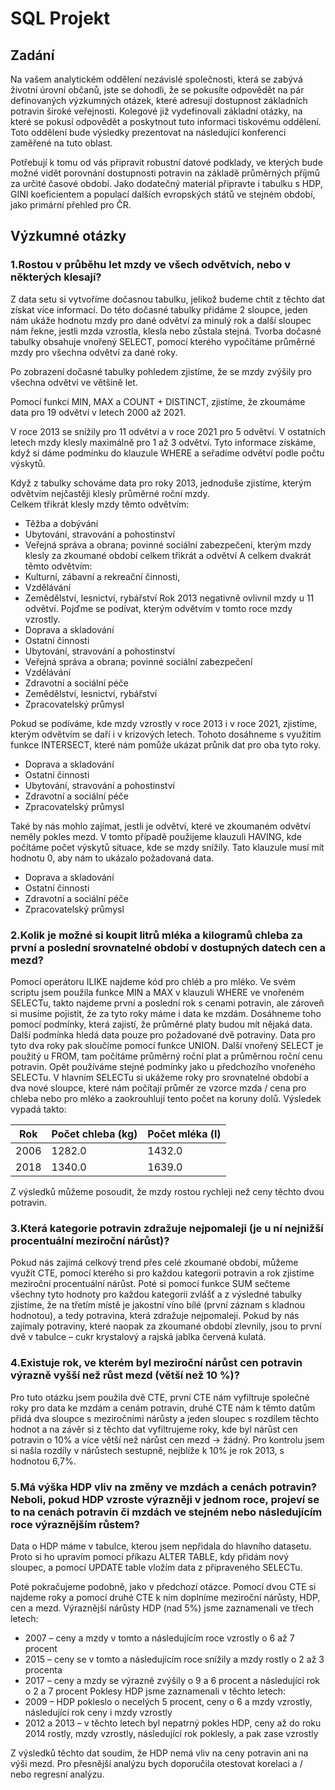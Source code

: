 # SQL Projekt

## Zadání

Na vašem analytickém oddělení nezávislé společnosti, která se zabývá životní úrovní občanů, jste se dohodli, že se pokusíte odpovědět na pár definovaných výzkumných otázek, které adresují dostupnost základních potravin široké veřejnosti. Kolegové již vydefinovali základní otázky, na které se pokusí odpovědět a poskytnout tuto informaci tiskovému oddělení. Toto oddělení bude výsledky prezentovat na následující konferenci zaměřené na tuto oblast.

Potřebují k tomu od vás připravit robustní datové podklady, ve kterých bude možné vidět porovnání dostupnosti potravin na základě průměrných příjmů za určité časové období.
Jako dodatečný materiál připravte i tabulku s HDP, GINI koeficientem a populací dalších evropských států ve stejném období, jako primární přehled pro ČR.

## Výzkumné otázky
### 1.Rostou v průběhu let mzdy ve všech odvětvích, nebo v některých klesají?

Z data setu si vytvoříme dočasnou tabulku, jelikož budeme chtít z těchto dat získat více informací. Do této dočasné tabulky přidáme 2 sloupce, jeden nám ukáže hodnotu mzdy pro dané odvětví za minulý rok a další sloupec nám řekne, jestli mzda vzrostla, klesla nebo zůstala stejná. Tvorba dočasné tabulky obsahuje vnořený SELECT, pomocí kterého vypočítáme průměrné mzdy pro všechna odvětví za dané roky.  

Po zobrazení dočasné tabulky pohledem zjistíme, že se mzdy zvýšily pro všechna odvětví ve většině let.  

Pomocí funkcí MIN, MAX a COUNT + DISTINCT, zjistíme, že zkoumáme data pro 19 odvětví v letech 2000 až 2021.   

V roce 2013 se snížily pro 11 odvětví a v roce 2021 pro 5 odvětví. V ostatních letech mzdy klesly maximálně pro 1 až 3 odvětví. Tyto informace získáme, když si dáme podmínku do klauzule WHERE a seřadíme odvětví podle počtu výskytů.

Když z tabulky schováme data pro roky 2013, jednoduše zjistíme, kterým odvětvím nejčastěji klesly průměrné roční mzdy.   
Celkem třikrát klesly mzdy těmto odvětvím:
 - Těžba a dobývání
 - Ubytování, stravování a pohostinství
 - Veřejná správa a obrana; povinné sociální zabezpečení, kterým mzdy klesly za zkoumané období celkem třikrát a odvětví
A celkem dvakrát těmto odvětvím:
 - Kulturní, zábavní a rekreační činnosti,
 - Vzdělávání
 - Zemědělství, lesnictví, rybářství
Rok 2013 negativně ovlivnil mzdy u 11 odvětví. Pojďme se podívat, kterým odvětvím v tomto roce mzdy vzrostly.
 - Doprava a skladování
 - Ostatní činnosti
 - Ubytování, stravování a pohostinství
 - Veřejná správa a obrana; povinné sociální zabezpečení
 - Vzdělávání
 - Zdravotní a sociální péče
 - Zemědělství, lesnictví, rybářství
 - Zpracovatelský průmysl

Pokud se podíváme, kde mzdy vzrostly v roce 2013 i v roce 2021, zjistíme, kterým odvětvím se daří i v krizových letech. Tohoto dosáhneme s využitím funkce INTERSECT, které nám pomůže ukázat průnik dat pro oba tyto roky.
 - Doprava a skladování
 - Ostatní činnosti
 - Ubytování, stravování a pohostinství
 - Zdravotní a sociální péče
 - Zpracovatelský průmysl

Také by nás mohlo zajímat, jestli je odvětví, které ve zkoumaném odvětví neměly pokles mezd.
V tomto případě použijeme klauzuli HAVING, kde počítáme počet výskytů situace, kde se mzdy snížily. Tato klauzule musí mít hodnotu 0, aby nám to ukázalo požadovaná data.
 - Doprava a skladování
 - Ostatní činnosti
 - Zdravotní a sociální péče
 - Zpracovatelský průmysl

### 2.Kolik je možné si koupit litrů mléka a kilogramů chleba za první a poslední srovnatelné období v dostupných datech cen a mezd?
Pomocí operátoru ILIKE najdeme kód pro chléb a pro mléko.
Ve svém scriptu jsem použila funkce MIN a MAX v klauzuli WHERE ve vnořeném SELECTu, takto najdeme první a poslední rok s cenami potravin, ale zároveň si musíme pojistit, že za tyto roky máme i data ke mzdám. Dosáhneme toho pomocí podmínky, která zajistí, že průměrné platy budou mít nějaká data. Další podmínka hledá data pouze pro požadované dvě potraviny. Data pro tyto dva roky pak sloučíme pomocí funkce UNION.
Další vnořený SELECT je použitý u FROM, tam počítáme průměrný roční plat a průměrnou roční cenu potravin.  Opět používáme stejné podmínky jako u předchozího vnořeného SELECTu.
V hlavním SELECTu si ukážeme roky pro srovnatelné období a dva nové sloupce, které nám počítají průměr ze vzorce mzda / cena pro chleba nebo pro mléko a zaokrouhlují tento počet na koruny dolů.
Výsledek vypadá takto:

| Rok  | Počet chleba (kg) | Počet mléka (l) |
|------|-------------------|-----------------|
| 2006 | 1282.0            | 1432.0          |
| 2018 | 1340.0            | 1639.0          | 

Z výsledků můžeme posoudit, že mzdy rostou rychleji než ceny těchto dvou potravin.

### 3.Která kategorie potravin zdražuje nejpomaleji (je u ní nejnižší procentuální meziroční nárůst)?
Pokud nás zajímá celkový trend přes celé zkoumané období, můžeme využít CTE, pomocí kterého si pro každou kategorii potravin a rok zjistíme meziroční procentuální nárůst. Poté si pomocí funkce SUM sečteme všechny tyto hodnoty pro každou kategorii zvlášť a z výsledné tabulky zjistíme, že na třetím místě je jakostní víno bílé (první záznam s kladnou hodnotou), a tedy potravina, která zdražuje nejpomaleji. Pokud by nás zajímaly potraviny, které naopak za zkoumané období zlevnily, jsou to první dvě v tabulce – cukr krystalový a rajská jablka červená kulatá.

### 4.Existuje rok, ve kterém byl meziroční nárůst cen potravin výrazně vyšší než růst mezd (větší než 10 %)?
Pro tuto otázku jsem použila dvě CTE, první CTE nám vyfiltruje společné roky pro data ke mzdám a cenám potravin, druhé CTE nám k těmto datům přidá dva sloupce s meziročními nárůsty a jeden sloupec s rozdílem těchto hodnot a na závěr si z těchto dat vyfiltrujeme roky, kde byl nárůst cen potravin o 10% a více větší než nárůst cen mezd -> žádný. 
Pro kontrolu jsem si našla rozdíly v nárůstech sestupně, nejblíže k 10% je rok 2013, s hodnotou 6,7%.

### 5.Má výška HDP vliv na změny ve mzdách a cenách potravin? Neboli, pokud HDP vzroste výrazněji v jednom roce, projeví se to na cenách potravin či mzdách ve stejném nebo následujícím roce výraznějším růstem?
Data o HDP máme v tabulce, kterou jsem nepřidala do hlavního datasetu. Proto si ho upravím pomocí příkazu ALTER TABLE, kdy přidám nový sloupec, a pomocí UPDATE table vložím data z připraveného SELECTu.

Poté pokračujeme podobně, jako v předchozí otázce. Pomocí dvou CTE si najdeme roky a pomocí druhé CTE k nim doplníme meziroční nárůsty, HDP, cen a mezd.
Výraznější nárůsty HDP (nad 5%) jsme zaznamenali ve třech letech:
 - 2007 – ceny a mzdy v tomto a následujícím roce vzrostly o 6 až 7 procent
 - 2015 – ceny se v tomto a následujícím roce snížily a mzdy rostly o 2 až 3 procenta
 - 2017 – ceny a mzdy se výrazně zvýšily o 9 a 6 procent a následující rok o 2 a 7 procent
Poklesy HDP jsme zaznamenali v těchto letech:
 - 2009 – HDP pokleslo o necelých 5 procent, ceny o 6 a mzdy vzrostly, následující rok ceny i mzdy vzrostly
 - 2012 a 2013 – v těchto letech byl nepatrný pokles HDP, ceny až do roku 2014 rostly, mzdy vzrostly, následující rok poklesly, a pak zase vzrostly

Z výsledků těchto dat soudím, že HDP nemá vliv na ceny potravin ani na výši mezd.
Pro přesnější analýzu bych doporučila otestovat korelaci a / nebo regresní analýzu.


